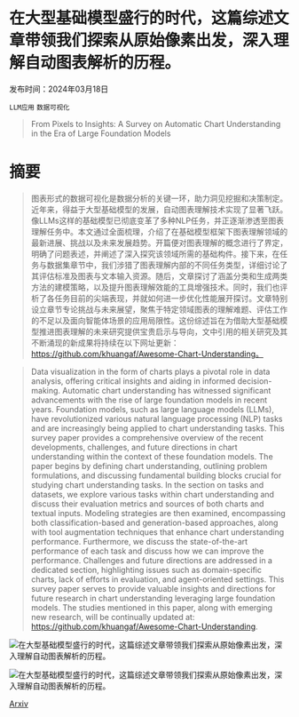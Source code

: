 # 在大型基础模型盛行的时代，这篇综述文章带领我们探索从原始像素出发，深入理解自动图表解析的历程。

发布时间：2024年03月18日

`LLM应用` `数据可视化`

> From Pixels to Insights: A Survey on Automatic Chart Understanding in the Era of Large Foundation Models

# 摘要

> 图表形式的数据可视化是数据分析的关键一环，助力洞见挖掘和决策制定。近年来，得益于大型基础模型的发展，自动图表理解技术实现了显著飞跃。像LLMs这样的基础模型已彻底变革了多种NLP任务，并正逐渐渗透至图表理解任务中。本文通过全面梳理，介绍了在基础模型框架下图表理解领域的最新进展、挑战以及未来发展趋势。开篇便对图表理解的概念进行了界定，明确了问题表述，并阐述了深入探究该领域所需的基础构件。接下来，在任务与数据集章节中，我们涉猎了图表理解内部的不同任务类型，详细讨论了其评估标准及图表与文本输入资源。随后，文章探讨了涵盖分类和生成两类方法的建模策略，以及提升图表理解效能的工具增强技术。同时，我们也评析了各任务目前的尖端表现，并就如何进一步优化性能展开探讨。文章特别设立章节专论挑战与未来展望，聚焦于特定领域图表的理解难题、评估工作的不足以及面向智能体场景的应用局限性。这份综述旨在为借助大型基础模型推进图表理解的未来研究提供宝贵启示与导向，文中引用的相关研究及其不断涌现的新成果将持续在以下网址更新：https://github.com/khuangaf/Awesome-Chart-Understanding。

> Data visualization in the form of charts plays a pivotal role in data analysis, offering critical insights and aiding in informed decision-making. Automatic chart understanding has witnessed significant advancements with the rise of large foundation models in recent years. Foundation models, such as large language models (LLMs), have revolutionized various natural language processing (NLP) tasks and are increasingly being applied to chart understanding tasks. This survey paper provides a comprehensive overview of the recent developments, challenges, and future directions in chart understanding within the context of these foundation models. The paper begins by defining chart understanding, outlining problem formulations, and discussing fundamental building blocks crucial for studying chart understanding tasks. In the section on tasks and datasets, we explore various tasks within chart understanding and discuss their evaluation metrics and sources of both charts and textual inputs. Modeling strategies are then examined, encompassing both classification-based and generation-based approaches, along with tool augmentation techniques that enhance chart understanding performance. Furthermore, we discuss the state-of-the-art performance of each task and discuss how we can improve the performance. Challenges and future directions are addressed in a dedicated section, highlighting issues such as domain-specific charts, lack of efforts in evaluation, and agent-oriented settings. This survey paper serves to provide valuable insights and directions for future research in chart understanding leveraging large foundation models. The studies mentioned in this paper, along with emerging new research, will be continually updated at: https://github.com/khuangaf/Awesome-Chart-Understanding.

![在大型基础模型盛行的时代，这篇综述文章带领我们探索从原始像素出发，深入理解自动图表解析的历程。](../../../paper_images/2403.12027/x1.png)

![在大型基础模型盛行的时代，这篇综述文章带领我们探索从原始像素出发，深入理解自动图表解析的历程。](../../../paper_images/2403.12027/x2.png)

[Arxiv](https://arxiv.org/abs/2403.12027)
